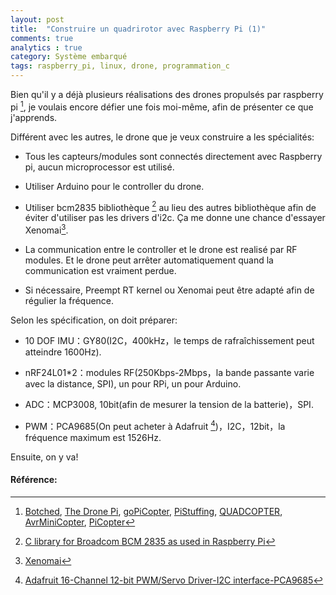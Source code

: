 ```yaml
---
layout: post
title:  "Construire un quadrirotor avec Raspberry Pi (1)"
comments: true
analytics : true
category: Système embarqué
tags: raspberry_pi, linux, drone, programmation_c
---
```


Bien qu'il y a déjà plusieurs réalisations des drones propulsés par raspberry pi [^1],
je voulais encore défier une fois moi-même, afin de présenter ce que j'apprends.

Différent avec les autres, le drone que je veux construire a les spécialités:
- Tous les capteurs/modules sont connectés directement avec Raspberry pi, aucun microprocessor est utilisé.

- Utiliser Arduino pour le controller du drone.

- Utiliser bcm2835 bibliothèque [^2] au lieu des autres bibliothèque afin de éviter d'utiliser pas les drivers d'i2c.
Ça me donne une chance d'essayer Xenomai[^3].

- La communication entre le controller et le drone est realisé par RF modules. 
Et le drone peut arrêter automatiquement quand la communication est vraiment perdue.

- Si nécessaire, Preempt RT kernel ou Xenomai peut être adapté afin de régulier la fréquence.


Selon les spécification, on doit préparer:

- 10 DOF IMU：GY80(I2C，400kHz，le temps de rafraîchissement peut atteindre 1600Hz).

- nRF24L01*2：modules RF(250Kbps-2Mbps，la bande passante varie avec la distance, SPI), un pour RPi, un pour Arduino.

- ADC：MCP3008, 10bit(afin de mesurer la tension de la batterie)，SPI.

- PWM：PCA9685(On peut acheter à Adafruit [^4])，I2C，12bit，la fréquence maximum est 1526Hz.

Ensuite, on y va!

#### Référence: ####

[^1]: [Botched](http://www.botched.co.uk/), 
      [The Drone Pi](http://www.instructables.com/id/The-Drone-Pi/),
      [goPiCopter](https://github.com/idavidstory/goPiCopter), 
      [PiStuffing](http://blog.pistuffing.co.uk/),
      [QUADCOPTER](https://github.com/vjaunet/QUADCOPTER_V2), 
      [AvrMiniCopter](https://github.com/gregd72002/AvrMiniCopter-wiki/wiki),
      [PiCopter](https://www.raspberrypi.org/forums/viewtopic.php?f=37&t=35746)

[^2]: [C library for Broadcom BCM 2835 as used in Raspberry Pi](http://www.airspayce.com/mikem/bcm2835/)

[^3]: [Xenomai](https://xenomai.org/)

[^4]: [Adafruit 16-Channel 12-bit PWM/Servo Driver-I2C interface-PCA9685](https://www.adafruit.com/product/815)
